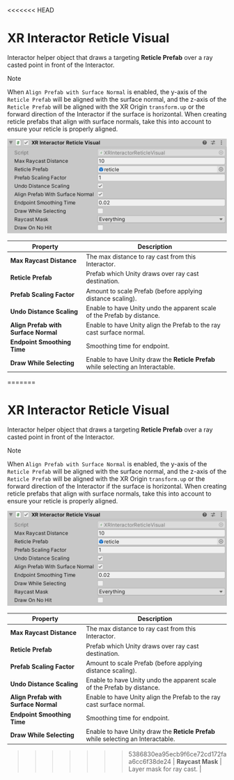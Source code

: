 <<<<<<< HEAD
# XR Interactor Reticle Visual

Interactor helper object that draws a targeting **Reticle Prefab** over a ray casted point in front of the Interactor.

> [!NOTE]
> When `Align Prefab with Surface Normal` is enabled, the y-axis of the `Reticle Prefab` will be aligned with the surface normal, and the z-axis of the `Reticle Prefab` will be aligned with the XR Origin `transform.up` or the forward direction of the Interactor if the surface is horizontal. When creating reticle prefabs that align with surface normals, take this into account to ensure your reticle is properly aligned.

![XRInteractorReticleVisual component](images/xr-interactor-reticle-visual.png)

| **Property** | **Description** |
|---|---|
| **Max Raycast Distance** | The max distance to ray cast from this Interactor. |
| **Reticle Prefab** | Prefab which Unity draws over ray cast destination. |
| **Prefab Scaling Factor** | Amount to scale Prefab (before applying distance scaling). |
| **Undo Distance Scaling** | Enable to have Unity undo the apparent scale of the Prefab by distance. |
| **Align Prefab with Surface Normal** | Enable to have Unity align the Prefab to the ray cast surface normal. |
| **Endpoint Smoothing Time** | Smoothing time for endpoint. |
| **Draw While Selecting** | Enable to have Unity draw the **Reticle Prefab** while selecting an Interactable. |
=======
# XR Interactor Reticle Visual

Interactor helper object that draws a targeting **Reticle Prefab** over a ray casted point in front of the Interactor.

> [!NOTE]
> When `Align Prefab with Surface Normal` is enabled, the y-axis of the `Reticle Prefab` will be aligned with the surface normal, and the z-axis of the `Reticle Prefab` will be aligned with the XR Origin `transform.up` or the forward direction of the Interactor if the surface is horizontal. When creating reticle prefabs that align with surface normals, take this into account to ensure your reticle is properly aligned.

![XRInteractorReticleVisual component](images/xr-interactor-reticle-visual.png)

| **Property** | **Description** |
|---|---|
| **Max Raycast Distance** | The max distance to ray cast from this Interactor. |
| **Reticle Prefab** | Prefab which Unity draws over ray cast destination. |
| **Prefab Scaling Factor** | Amount to scale Prefab (before applying distance scaling). |
| **Undo Distance Scaling** | Enable to have Unity undo the apparent scale of the Prefab by distance. |
| **Align Prefab with Surface Normal** | Enable to have Unity align the Prefab to the ray cast surface normal. |
| **Endpoint Smoothing Time** | Smoothing time for endpoint. |
| **Draw While Selecting** | Enable to have Unity draw the **Reticle Prefab** while selecting an Interactable. |
>>>>>>> 5386830ea95ecb9f6ce72cd172faa6cc6f38de24
| **Raycast Mask** | Layer mask for ray cast. |